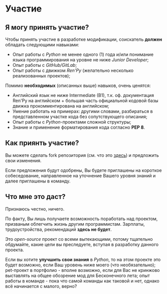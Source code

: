 # Участие

## Я могу принять участие?

Чтобы принять участие в разработке модификации, соискатель **должен**
обладать следующими навыками:
* Опыт работы с _Python_ не менее одного (1) года и/или понимание языка программирования
на уровне не ниже _Junior Developer_;
* Опыт работы с _GitHub/GitLab_;
* Опыт работы с движком _Ren'Py_ (желательно несколько реализованных проектов);

Помимо **необходимых** (описанных выше) навыков, очень ценятся:
* Английский язык не ниже Intermediate (B1), т.к. оф. документация Ren'Py на английском
\+ большая часть официальной кодовой базы движка прокомментирована на английском;
* Умение работать на примерах: другими словами, разбираться в представленном участке кода без
сопутствующего описания;
* Опыт работы с _Python_-проектами сложной структуры;
* Знание и применение форматирования кода согласно **PEP 8**.

## Как приянть участие?

Вы можете сделать fork репозитория (см. что это [здесь](https://docs.github.com/ru/get-started/quickstart/fork-a-repo)) 
и предложить свои изменения.

Если предложения будут одобрены, Вы будете приглашены на короткое собеседование, направленное
на уточнение Вашего уровня знаний и далее приглашены в команду.

## Что мне это даст?

Признаюсь честно, ничего.

По факту, Вы лишь получаете возможность поработать над проектом, призваным облегчить жизнь
другим программистам. Зарплаты, трудоустройства, рекомендаций **здесь не будет**.

Это _open-source_ проект со всеми вытекающими, потому тщательно обдумайте, какие цели
вы преследуете, вступая в разработку данного проекта.

Если вы хотите **улучшить свои знания** в _Python_, то на этом проекте это будет возможно, если Ваш
уровень ниже моего (что необязательно); pet-проект в портфолио - вполне возможно, если для Вас
не кринжово выставлять на общее обозрение мод для Бесконечного лета; опыт работы в команде - пока
что самой команды как таковой и нет, однако всё начинается с малого, верно?
